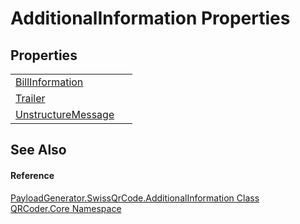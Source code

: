 # AdditionalInformation Properties




## Properties
<table>
<tr>
<td><a href="P_QRCoder_Core_PayloadGenerator_SwissQrCode_AdditionalInformation_BillInformation.md">BillInformation</a></td>
<td> </td></tr>
<tr>
<td><a href="P_QRCoder_Core_PayloadGenerator_SwissQrCode_AdditionalInformation_Trailer.md">Trailer</a></td>
<td> </td></tr>
<tr>
<td><a href="P_QRCoder_Core_PayloadGenerator_SwissQrCode_AdditionalInformation_UnstructureMessage.md">UnstructureMessage</a></td>
<td> </td></tr>
</table>

## See Also


#### Reference
<a href="T_QRCoder_Core_PayloadGenerator_SwissQrCode_AdditionalInformation.md">PayloadGenerator.SwissQrCode.AdditionalInformation Class</a>  
<a href="N_QRCoder_Core.md">QRCoder.Core Namespace</a>  
